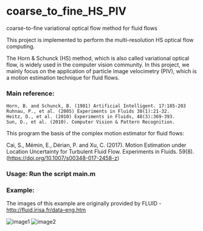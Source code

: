 # coarse_to_fine_HS_PIV
coarse-to-fine variational optical flow method for fluid flows

This project is implemented to perform the multi-resolution HS optical flow computing.  

The Horn & Schunck (HS) method, which is also called variational optical flow, is widely used in the computer vision community. 
In this project, we mainly focus on the application of particle image velocimetry (PIV), which is a motion estimation technique for fluid flows.
<br> 

### Main reference:

	Horn, B. and Schunck, B. (1981) Artificial Intelligent. 17:185-203  
	Ruhnau, P., et al. (2005) Experiments in Fluids 38(1):21-32.  
	Heitz, D., et al. (2010) Experiments in Fluids, 48(3):369-393.  
	Sun, D., et al. (2010). Computer Vision & Pattern Recognition.  


This program the basis of the complex motion estimator for fluid flows:

  Cai, S., Mémin, E., Dérian, P. and Xu, C. (2017). Motion Estimation under Location Uncertainty for Turbulent Fluid Flow. Experiments in Fluids. 59(8). (https://doi.org/10.1007/s00348-017-2458-z)  
  

### Usage:  Run the script main.m  
  
### Example:

The images of this example are originally provided by FLUID - http://fluid.irisa.fr/data-eng.htm  

![image1](https://github.com/shengzesnail/coarse_to_fine_HS_PIV/blob/master/coarse_to_fine_HS_PIV/data/image1.png)
![image2](https://github.com/shengzesnail/coarse_to_fine_HS_PIV/blob/master/coarse_to_fine_HS_PIV/data/image2.png)



